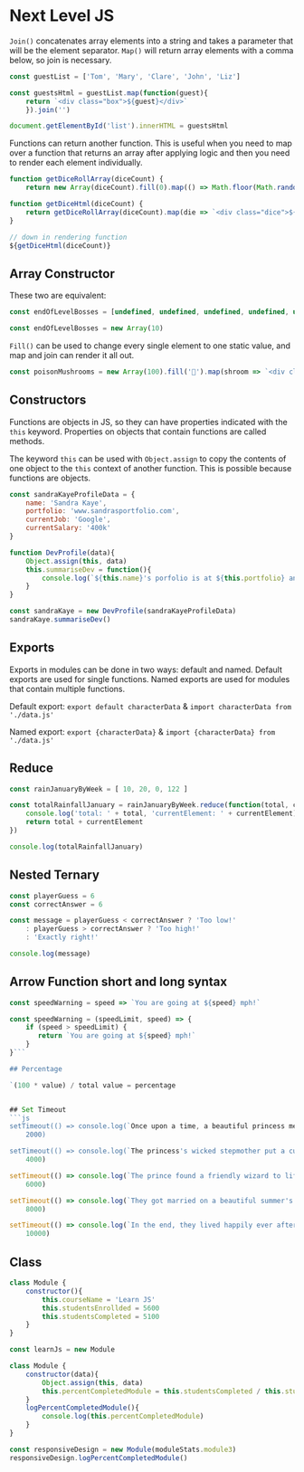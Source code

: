 # Next Level JS

`Join()` concatenates array elements into a string and takes a parameter that will be the element separator. `Map()` will return array elements with a comma below, so join is necessary.

```js
const guestList = ['Tom', 'Mary', 'Clare', 'John', 'Liz']

const guestsHtml = guestList.map(function(guest){
	return `<div class="box">${guest}</div>`
	}).join('')

document.getElementById('list').innerHTML = guestsHtml
```

Functions can return another function. This is useful when you need to map over a function that returns an array after applying logic and then you need to render each element individually.

```js
function getDiceRollArray(diceCount) {
	return new Array(diceCount).fill(0).map(() => Math.floor(Math.random() * 6) + 1)

function getDiceHtml(diceCount) {
	return getDiceRollArray(diceCount).map(die => `<div class="dice">${die}</div>`).join("")
}

// down in rendering function
${getDiceHtml(diceCount)}
```

## Array Constructor

These two are equivalent:

```js
const endOfLevelBosses = [undefined, undefined, undefined, undefined, undefined, undefined, undefined, undefined, undefined, undefined]

const endOfLevelBosses = new Array(10)
```

`Fill()` can be used to change every single element to one static value, and map and join can render it all out.

```js
const poisonMushrooms = new Array(100).fill('🍄').map(shroom => `<div class="box">${shroom}</div>`).join('')
```

## Constructors

Functions are objects in JS, so they can have properties indicated with the `this` keyword. Properties on objects that contain functions are called methods.

The keyword `this`  can be used with `Object.assign` to copy the contents of one object to the `this` context of another function. This is possible because functions are objects.

```js
const sandraKayeProfileData = {
	name: 'Sandra Kaye',
	portfolio: 'www.sandrasportfolio.com',
	currentJob: 'Google',
	currentSalary: '400k'	
}

function DevProfile(data){
	Object.assign(this, data)
	this.summariseDev = function(){
    	console.log(`${this.name}'s porfolio is at ${this.portfolio} and they work at ${this.currentJob}. Their current salary is ${this.currentSalary}.`)
    }
}

const sandraKaye = new DevProfile(sandraKayeProfileData)
sandraKaye.summariseDev()
```


## Exports
Exports in modules can be done in two ways: default and named. Default exports are used for single functions. Named exports are used for modules that contain multiple functions.

Default export: `export default characterData` & `import characterData from './data.js'`

Named export: `export {characterData}` & `import {characterData} from './data.js'`


## Reduce

```js
const rainJanuaryByWeek = [ 10, 20, 0, 122 ]

const totalRainfallJanuary = rainJanuaryByWeek.reduce(function(total, currentElement){
    console.log('total: ' + total, 'currentElement: ' + currentElement)
    return total + currentElement
})

console.log(totalRainfallJanuary)
```

## Nested Ternary

```js
const playerGuess = 6
const correctAnswer = 6

const message = playerGuess < correctAnswer ? 'Too low!' 
    : playerGuess > correctAnswer ? 'Too high!' 
    : 'Exactly right!'

console.log(message)
```

## Arrow Function short and long syntax

```js
const speedWarning = speed => `You are going at ${speed} mph!`

const speedWarning = (speedLimit, speed) => {
    if (speed > speedLimit) {
       return `You are going at ${speed} mph!`
    }
}```

## Percentage

`(100 * value) / total value = percentage


## Set Timeout
```js
setTimeout(() => console.log(`Once upon a time, a beautiful princess met a handsome prince.`), 
    2000)

setTimeout(() => console.log(`The princess's wicked stepmother put a curse on them before they could marry.`), 
    4000)

setTimeout(() => console.log(`The prince found a friendly wizard to lift the curse.`), 
    6000)

setTimeout(() => console.log(`They got married on a beautiful summer's day.`), 
    8000)

setTimeout(() => console.log(`In the end, they lived happily ever after.`), 
    10000)
```

## Class

```js
class Module {
    constructor(){
        this.courseName = 'Learn JS'
        this.studentsEnrollded = 5600
        this.studentsCompleted = 5100
    }
}

const learnJs = new Module
```

```js
class Module {
    constructor(data){
        Object.assign(this, data)
        this.percentCompletedModule = this.studentsCompleted / this.studentsEnrolled * 100
    }
    logPercentCompletedModule(){
        console.log(this.percentCompletedModule)
    }
}

const responsiveDesign = new Module(moduleStats.module3)
responsiveDesign.logPercentCompletedModule()
```